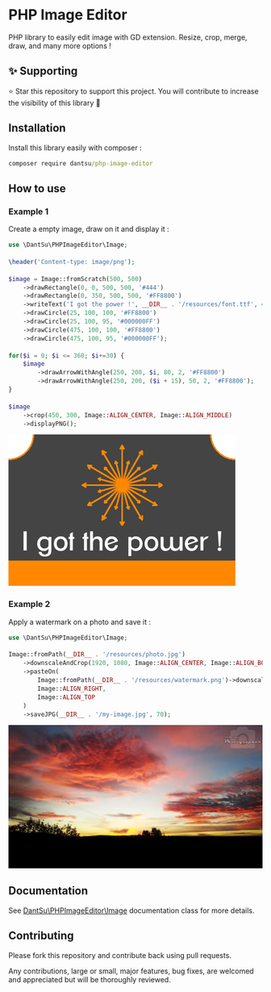 # PHP Image Editor

PHP library to easily edit image with GD extension. Resize, crop, merge, draw, and many more options !

## ✨ Supporting

⭐ Star this repository to support this project. You will contribute to increase the visibility of this library 🙂

## Installation

Install this library easily with composer :

```cmd
composer require dantsu/php-image-editor
```

## How to use

### Example 1

Create a empty image, draw on it and display it :

```php
use \DantSu\PHPImageEditor\Image;

\header('Content-type: image/png');

$image = Image::fromScratch(500, 500)
    ->drawRectangle(0, 0, 500, 500, '#444')
    ->drawRectangle(0, 350, 500, 500, '#FF8800')
    ->writeText('I got the power !', __DIR__ . '/resources/font.ttf', 40, '#FFFFFF', Image::ALIGN_CENTER, 310)
    ->drawCircle(25, 100, 100, '#FF8800')
    ->drawCircle(25, 100, 95, '#000000FF')
    ->drawCircle(475, 100, 100, '#FF8800')
    ->drawCircle(475, 100, 95, '#000000FF');

for($i = 0; $i <= 360; $i+=30) {
    $image
        ->drawArrowWithAngle(250, 200, $i, 80, 2, '#FF8800')
        ->drawArrowWithAngle(250, 200, ($i + 15), 50, 2, '#FF8800');
}

$image
    ->crop(450, 300, Image::ALIGN_CENTER, Image::ALIGN_MIDDLE)
    ->displayPNG();
```

![Sample 1](./src/samples/resources/sample1.png)


### Example 2

Apply a watermark on a photo and save it :

```php
use \DantSu\PHPImageEditor\Image;

Image::fromPath(__DIR__ . '/resources/photo.jpg')
    ->downscaleAndCrop(1920, 1080, Image::ALIGN_CENTER, Image::ALIGN_BOTTOM)
    ->pasteOn(
        Image::fromPath(__DIR__ . '/resources/watermark.png')->downscaleProportion(300, 300),
        Image::ALIGN_RIGHT,
        Image::ALIGN_TOP
    )
    ->saveJPG(__DIR__ . '/my-image.jpg', 70);
```

![Sample 2](./src/samples/resources/sample2.jpg)

## Documentation

See [DantSu\PHPImageEditor\Image](./docs/classes/DantSu/PHPImageEditor/Image.md) documentation class for more details.

## Contributing

Please fork this repository and contribute back using pull requests.

Any contributions, large or small, major features, bug fixes, are welcomed and appreciated but will be thoroughly reviewed.

